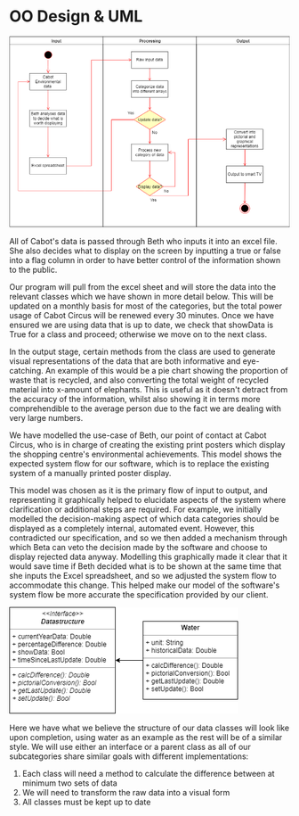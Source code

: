 OO Design & UML
========================
![alt text](https://github.com/kamenPB/Green-Credentials/blob/master/SPE-UML.png "Green Credentials UML diagram")

All of Cabot's data is passed through Beth who inputs it into an excel file. She also decides what to display on the screen by inputting a true or false into a flag column in order to have better control of the information shown to the public.

Our program will pull from the excel sheet and will store the data into the relevant classes which we have shown in more detail below. This will be updated on a monthly basis for most of the categories, but the total power usage of Cabot Circus will be renewed every 30 minutes. Once we have ensured we are using data that is up to date, we check that showData is True for a class and proceed; otherwise we move on to the next class. 

In the output stage, certain methods from the class are used to generate visual representations of the data that are both informative and eye-catching. An example of this would be a pie chart showing the proportion of waste that is recycled, and also converting the total weight of recycled material into x-amount of elephants. This is useful as it doesn't detract from the accuracy of the information, whilst also showing it in terms more comprehendible to the average person due to the fact we are dealing with very large numbers.

We have modelled the use-case of Beth, our point of contact at Cabot Circus, who is in charge of creating the existing print posters which display the shopping centre's environmental achievements. This model shows the expected system flow for our software, which is to replace the existing system of a manually printed poster display.

This model was chosen as it is the primary flow of input to output, and representing it graphically helped to elucidate aspects of the system where clarification or additional steps are required. For example, we initially modelled the decision-making aspect of which data categories should be displayed as a completely internal, automated event. However, this contradicted our specification, and so we then added a mechanism through which Beta can veto the decision made by the software and choose to display rejected data anyway. Modelling this graphically made it clear that it would save time if Beth decided what is to be shown at the same time that she inputs the Excel spreadsheet, and so we adjusted the system flow to accommodate this change. This helped make our model of the software's system flow be more accurate the specification provided by our client.

![alt text](https://github.com/kamenPB/Green-Credentials/blob/master/example-classes.png "Green Credentials Example Classes")

Here we have what we believe the structure of our data classes will look like upon completion, using water as an example as the rest will be of a similar style. We will use either an interface or a parent class as all of our subcategories share similar goals with different implementations: 
1. Each class will need a method to calculate the difference between at minimum two sets of data
1. We will need to transform the raw data into a visual form
1. All classes must be kept up to date
